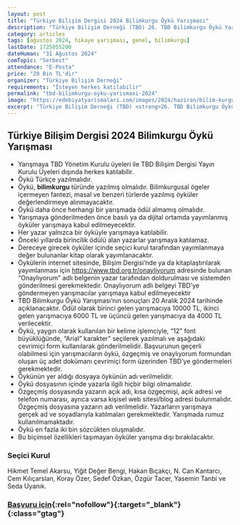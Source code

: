 ```yaml
---
layout: post
title: "Türkiye Bilişim Dergisi 2024 Bilimkurgu Öykü Yarışması"
description: "Türkiye Bilişim Derneği (TBD) 26. TBD Bilimkurgu Öykü Yarışması'nı duyurdu."
category: articles
tags: [ağustos 2024, hikaye yarışması, genel, bilimkurgu]
lastDate: 1725055200
dateHuman: "31 Ağustos 2024"
comTopic: "Serbest"
attendance: "E-Posta"
price: "20 Bin TL'dir"
organizer: "Türkiye Bilişim Derneği"
requirements: "İsteyen herkes katılabilir"
permalink: "tbd-bilimkurgu-oyku-yarismasi-2024"
image: "https://edebiyatyarismalari.com/images/2024/haziran/bilim-kurgu-oyku-yarismasi-2024.jpg"
excerpt: "Türkiye Bilişim Derneği (TBD) <strong>26. TBD Bilimkurgu Öykü Yarışması</strong>'nı duyurdu."
---
```


## Türkiye Bilişim Dergisi 2024 Bilimkurgu Öykü Yarışması

- Yarışmaya TBD Yönetim Kurulu üyeleri ile TBD Bilişim Dergisi Yayın Kurulu Üyeleri dışında herkes katılabilir.
- Öykü Türkçe yazılmalıdır.
- Öykü, **bilimkurgu** türünde yazılmış olmalıdır. Bilimkurgusal ögeler içermeyen fantezi, masal ve benzeri türlerde yazılmış öyküler değerlendirmeye alınmayacaktır.
- Öykü daha önce herhangi bir yarışmada ödül almamış olmalıdır.
- Yarışmaya gönderilmeden önce basılı ya da dijital ortamda yayımlanmış öyküler yarışmaya kabul edilmeyecektir.
- Her yazar yalnızca bir öyküyle yarışmaya katılabilir.
- Önceki yıllarda birincilik ödülü alan yazarlar yarışmaya katılamaz.
- Dereceye girecek öyküler içinde seçici kurul tarafından yayımlanmaya değer bulunanlar kitap olarak yayımlanacaktır.
- Öykülerin internet sitesinde, Bilişim Dergisi’nde ya da kitaplaştırılarak yayımlanması için https://www.tbd.org.tr/onayliyorum adresinde bulunan “Onaylıyorum” adlı belgenin yazar tarafından doldurulması ve sistemden gönderilmesi gerekmektedir. Onaylıyorum adlı belgeyi TBD’ye göndermeyen yarışmacılar yarışmaya kabul edilmeyecektir
- TBD Bilimkurgu Öykü Yarışması’nın sonuçları 20 Aralık 2024 tarihinde açıklanacaktır. Ödül olarak birinci gelen yarışmacıya 10000 TL, ikinci gelen yarışmacıya 6000 TL ve üçüncü gelen yarışmacıya da 4000 TL verilecektir.
- Öykü, yaygın olarak kullanılan bir kelime işlemciyle, “12” font büyüklüğünde, “Arial” karakter” seçilerek yazılmalı ve aşağıdaki çevrimiçi form kullanılarak gönderilmelidir. Başvurunun geçerli olabilmesi için yarışmacıların öykü, özgeçmiş ve onaylıyorum formundan oluşan üç adet dokümanı çevrimiçi form üzerinden TBD’ye göndermeleri gerekmektedir.
- Öykünün yer aldığı dosyaya öykünün adı verilmelidir.
- Öykü dosyasının içinde yazarla ilgili hiçbir bilgi olmamalıdır.
- Özgeçmiş dosyasında yazarın açık adı, kısa özgeçmişi, açık adresi ve telefon numarası, ayrıca varsa kişisel web sitesi/blog adresi bulunmalıdır. Özgeçmiş dosyasına yazarın adı verilmelidir.
Yazarların yarışmaya gerçek ad ve soyadlarıyla katılmaları gerekmektedir. Yarışmada rumuz kullanılmamaktadır.
- Öykü en fazla iki bin sözcükten oluşmalıdır.
- Bu biçimsel özellikleri taşımayan öyküler yarışma dışı bırakılacaktır.

### Seçici Kurul
Hikmet Temel Akarsu, Yiğit Değer Bengi, Hakan Bıçakçı, N. Can Kantarcı, Cem Kılıçarslan, Koray Özer, Sedef Özkan, Özgür Tacer, Yasemin Tanbi ve Seda Uyanık.


### [Başvuru için](https://www.tbd.org.tr/turkiye-bilisim-dergisi-2024-bilimkurgu-oyku-yarismasi/?ref=edebiyatyarismalari.com){:rel="nofollow"}{:target="_blank"}{:class="gtag"}